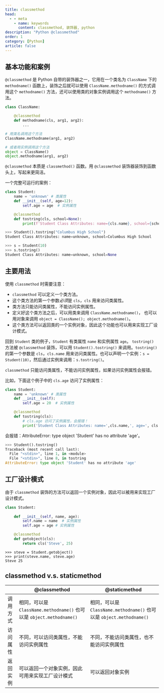 ```yaml
---
title: classmethod
head:
  - - meta
    - name: keywords
      content: classmethod, 装饰器, python
description: "Python @classmethod"
order: 1
category: [Python]
article: false
---
```


## 基本功能和案例

`@classmethod` 是 Python 自带的装饰器之一，它用在一个类名为 `ClassName` 下的 `methodname()` 函数上，装饰之后就可以使用 `ClassName.methodname()` 的方式调用这个 `methodname()` 方法，还可以使用类的对象实例调用这个 `methodname()` 方法。

```python
class ClassName:

    @classmethod
    def methodname(cls, arg1, arg2):
        ...

# 用类名调用这个方法
ClassName.methodname(arg1, arg2)

# 或者用实例调用这个方法
object = ClassName()
object.methodname(arg1, arg2)
```

`@classmethod` 本质是 `classmethod()` 函数。用 `@classmethod` 装饰器装饰到函数头上，写起来更简洁。

一个完整可运行的案例：

```python
class Student:
    name = 'unknown' # 类属性
    def __init__(self, age=12):
        self.age = age  # 实例属性

    @classmethod
    def tostring(cls, school=None):
        print(f'Student Class Attributes: name={cls.name}, school={school}')
```

```python
>>> Student().tostring("Columbus High School")
Student Class Attributes: name=unknown, school=Columbus High School

>>> s = Student(10)
>>> s.tostring()
Student Class Attributes: name=unknown, school=None
```

## 主要用法

使用 `classmethod` 时需要注意：

* `classmethod` 可以定义一个类方法。
* 这个类方法的第一个参数*必须*是 `cls`，`cls` 用来访问类属性。
* 类方法只能访问类属性，不能访问实例属性。
* 定义好这个类方法之后，可以用类来调用 `ClassName.methodname()`， 也可以用对象来调用 `object = ClassName(); object.methodname()`。
* 这个类方法可以返回类的一个实例对象，因此这个功能也可以用来实现工厂设计模式。

回到 `Student` 类的例子，`Student` 有类属性 `name` 和实例属性 `age`。 `tostring()` 方法被 `@classmethod` 装饰，可以用 `Student().tostring()` 来调用。`tostring()` 的第一个参数是 `cls`，`cls.name` 用来访问类属性。也可以声明一个实例：`s = Student(10)`，然后通过实例来调用：`s.tostring()`。

`classmethod` 只能访问类属性，不能访问实例属性，如果访问实例属性会报错。

比如，下面这个例子中的 `cls.age` 访问了实例属性：

```python
class Student:
    name = 'unknown' # 类属性
    def __init__(self):
        self.age = 20  # 实例属性

    @classmethod
    def tostring(cls):
        # cls.age 访问了实例属性，会报错！
        print('Student Class Attributes: name=',cls.name,', age=', cls.age)
```

会报错：AttributeError: type object 'Student' has no attribute 'age'。

```python
>>> Student().tostring()
Traceback (most recent call last):
  File "<stdin>", line 1, in <module>
  File "<stdin>", line 8, in tostring
AttributeError: type object 'Student' has no attribute 'age'
```

## 工厂设计模式

由于 `classmethod` 装饰的方法可以返回一个实例对象，因此可以被用来实现工厂设计模式。

```python
class Student:
    
    def __init__(self, name, age):
        self.name = name  # 实例属性
        self.age = age # 实例属性

    @classmethod
    def getobject(cls):
        return cls('Steve', 25)
```

```
>>> steve = Student.getobject()
>>> print(steve.name, steve.age)
Steve 25
```

## classmethod v.s. staticmethod

|   	| @classmethod 	| @staticmethod 	|
|---	|--------------	|---------------	|
|调用方式|相同，可以是 `ClassName.methodname()` 也可以是 `object.methodname()`|相同，可以是 `ClassName.methodname()` 也可以是 `object.methodname()`|
|访问属性|不同，可以访问类属性，不能访问实例属性|不同，不能访问类属性，也不能访问实例属性|
|返回实例|可以返回一个对象实例，因此可用来实现工厂设计模式|可以返回对象实例|
